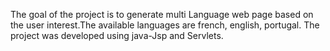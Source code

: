 The goal of the project is to generate multi Language web page based on the user interest.The available languages are french, english, portugal.
The project was developed using java-Jsp and Servlets.

